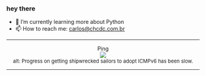 ### hey there 

- :seedling: I’m currently learning more about Python
- :mailbox: How to reach me: carlos@chcdc.com.br


---


<!-- xkcd -->
<p align="center">Ping</br><img src=https://imgs.xkcd.com/comics/ping.png></br><font size =2>alt: Progress on getting shipwrecked sailors to adopt ICMPv6 has been slow.</br></font></p></table></p> 


<!-- xkcd -->
---
